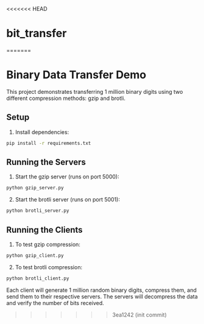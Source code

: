 <<<<<<< HEAD
# bit_transfer
=======
# Binary Data Transfer Demo

This project demonstrates transferring 1 million binary digits using two different compression methods: gzip and brotli.

## Setup

1. Install dependencies:
```bash
pip install -r requirements.txt
```

## Running the Servers

1. Start the gzip server (runs on port 5000):
```bash
python gzip_server.py
```

2. Start the brotli server (runs on port 5001):
```bash
python brotli_server.py
```

## Running the Clients

1. To test gzip compression:
```bash
python gzip_client.py
```

2. To test brotli compression:
```bash
python brotli_client.py
```

Each client will generate 1 million random binary digits, compress them, and send them to their respective servers. The servers will decompress the data and verify the number of bits received.
>>>>>>> 3ea1242 (init commit)

